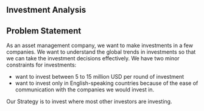 ## Investment Analysis
## Problem Statement
As an asset management company, we want to make investments in a few companies. We want to understand the global trends in investments so that we can take the investment decisions effectively. 
We have two minor constraints for investments:
- want to invest between 5 to 15 million USD per round of investment
- want to invest only in English-speaking countries because of the ease of communication with the companies we would invest in.

Our Strategy is to invest where most other investors are investing.
